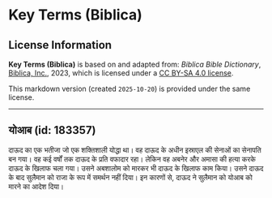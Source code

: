 # Key Terms (Biblica)

## License Information

**Key Terms (Biblica)** is based on and adapted from: _Biblica Bible Dictionary_, [Biblica, Inc.](https://www.biblica.com/), 2023, which is licensed under a [CC BY-SA 4.0 license](https://creativecommons.org/licenses/by-sa/4.0/legalcode.en).

This markdown version (created `2025-10-20`) is provided under the same license.



--------------------------------

## योआब (id: 183357)

दाऊद का एक भतीजा जो एक शक्तिशाली योद्धा था। वह दाऊद के अधीन इस्राएल की सेनाओं का सेनापति बन गया। वह कई वर्षों तक दाऊद के प्रति वफादार रहा। लेकिन वह अबनेर और अमासा की हत्या करके दाऊद के खिलाफ चला गया। उसने अबशालोम को मारकर भी दाऊद के खिलाफ काम किया। उसने दाऊद के बाद सुलैमान को राजा के रूप में समर्थन नहीं दिया। इन कारणों से, दाऊद ने सुलैमान को योआब को मारने का आदेश दिया।


